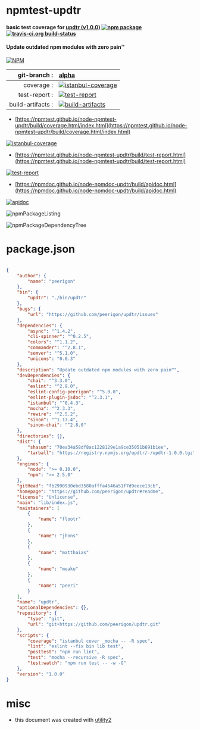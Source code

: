 # npmtest-updtr

#### basic test coverage for  [updtr (v1.0.0)](https://github.com/peerigon/updtr#readme)  [![npm package](https://img.shields.io/npm/v/npmtest-updtr.svg?style=flat-square)](https://www.npmjs.org/package/npmtest-updtr) [![travis-ci.org build-status](https://api.travis-ci.org/npmtest/node-npmtest-updtr.svg)](https://travis-ci.org/npmtest/node-npmtest-updtr)

#### Update outdated npm modules with zero pain™

[![NPM](https://nodei.co/npm/updtr.png?downloads=true&downloadRank=true&stars=true)](https://www.npmjs.com/package/updtr)

| git-branch : | [alpha](https://github.com/npmtest/node-npmtest-updtr/tree/alpha)|
|--:|:--|
| coverage : | [![istanbul-coverage](https://npmtest.github.io/node-npmtest-updtr/build/coverage.badge.svg)](https://npmtest.github.io/node-npmtest-updtr/build/coverage.html/index.html)|
| test-report : | [![test-report](https://npmtest.github.io/node-npmtest-updtr/build/test-report.badge.svg)](https://npmtest.github.io/node-npmtest-updtr/build/test-report.html)|
| build-artifacts : | [![build-artifacts](https://npmtest.github.io/node-npmtest-updtr/glyphicons_144_folder_open.png)](https://github.com/npmtest/node-npmtest-updtr/tree/gh-pages/build)|

- [https://npmtest.github.io/node-npmtest-updtr/build/coverage.html/index.html](https://npmtest.github.io/node-npmtest-updtr/build/coverage.html/index.html)

[![istanbul-coverage](https://npmtest.github.io/node-npmtest-updtr/build/screenCapture.buildCi.browser.%252Ftmp%252Fbuild%252Fcoverage.lib.html.png)](https://npmtest.github.io/node-npmtest-updtr/build/coverage.html/index.html)

- [https://npmtest.github.io/node-npmtest-updtr/build/test-report.html](https://npmtest.github.io/node-npmtest-updtr/build/test-report.html)

[![test-report](https://npmtest.github.io/node-npmtest-updtr/build/screenCapture.buildCi.browser.%252Ftmp%252Fbuild%252Ftest-report.html.png)](https://npmtest.github.io/node-npmtest-updtr/build/test-report.html)

- [https://npmdoc.github.io/node-npmdoc-updtr/build/apidoc.html](https://npmdoc.github.io/node-npmdoc-updtr/build/apidoc.html)

[![apidoc](https://npmdoc.github.io/node-npmdoc-updtr/build/screenCapture.buildCi.browser.%252Ftmp%252Fbuild%252Fapidoc.html.png)](https://npmdoc.github.io/node-npmdoc-updtr/build/apidoc.html)

![npmPackageListing](https://npmtest.github.io/node-npmtest-updtr/build/screenCapture.npmPackageListing.svg)

![npmPackageDependencyTree](https://npmtest.github.io/node-npmtest-updtr/build/screenCapture.npmPackageDependencyTree.svg)



# package.json

```json

{
    "author": {
        "name": "peerigon"
    },
    "bin": {
        "updtr": "./bin/updtr"
    },
    "bugs": {
        "url": "https://github.com/peerigon/updtr/issues"
    },
    "dependencies": {
        "async": "^1.4.2",
        "cli-spinner": "^0.2.5",
        "colors": "^1.1.2",
        "commander": "^2.8.1",
        "semver": "^5.1.0",
        "unicons": "0.0.3"
    },
    "description": "Update outdated npm modules with zero pain™",
    "devDependencies": {
        "chai": "^3.3.0",
        "eslint": "^2.9.0",
        "eslint-config-peerigon": "^5.0.0",
        "eslint-plugin-jsdoc": "^2.3.1",
        "istanbul": "^0.4.3",
        "mocha": "^2.3.3",
        "rewire": "^2.5.2",
        "sinon": "^1.17.4",
        "sinon-chai": "^2.8.0"
    },
    "directories": {},
    "dist": {
        "shasum": "70ea34a58df8ac1228129e1a9ce35051b691b1ee",
        "tarball": "https://registry.npmjs.org/updtr/-/updtr-1.0.0.tgz"
    },
    "engines": {
        "node": ">= 0.10.0",
        "npm": ">= 2.5.0"
    },
    "gitHead": "fb2990930ebd3580afffa4546a51f7d9eece13cb",
    "homepage": "https://github.com/peerigon/updtr#readme",
    "license": "Unlicense",
    "main": "lib/index.js",
    "maintainers": [
        {
            "name": "flootr"
        },
        {
            "name": "jhnns"
        },
        {
            "name": "matthaias"
        },
        {
            "name": "meaku"
        },
        {
            "name": "peeri"
        }
    ],
    "name": "updtr",
    "optionalDependencies": {},
    "repository": {
        "type": "git",
        "url": "git+https://github.com/peerigon/updtr.git"
    },
    "scripts": {
        "coverage": "istanbul cover _mocha -- -R spec",
        "lint": "eslint --fix bin lib test",
        "posttest": "npm run lint",
        "test": "mocha --recursive -R spec",
        "test:watch": "npm run test -- -w -G"
    },
    "version": "1.0.0"
}
```



# misc
- this document was created with [utility2](https://github.com/kaizhu256/node-utility2)
